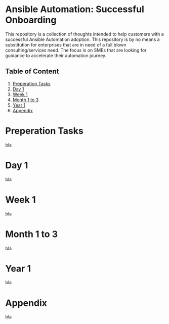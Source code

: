 # Ansible Automation: Successful Onboarding
This repository is a collection of thoughts intended to help customers with a successful Ansible Automation adoption. This repository is by no means a substitution for enterprises that are in need of a full blown consulting/services need. The focus is on SMEs that are looking for guidance to accelerate their automation journey.

## Table of Content
1. [Preperation Tasks](#preperation-tasks)
2. [Day 1](#day-1)
3. [Week 1](#week-1)
4. [Month 1 to 3](#month-1-to-3)
5. [Year 1](#year-1)
6. [Appendix](#appendix)


# Preperation Tasks
bla

# Day 1
bla 

# Week 1
bla

# Month 1 to 3
bla

# Year 1
bla

# Appendix
bla
